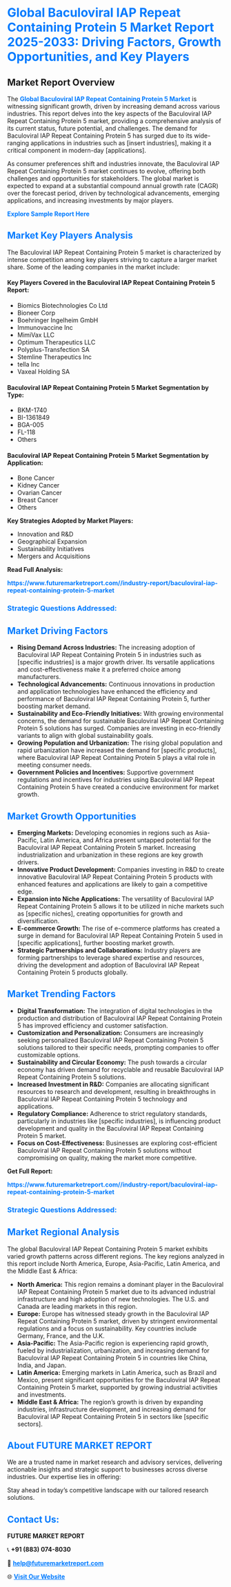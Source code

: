 <h1 style="color: #007BFF;">Global Baculoviral IAP Repeat Containing Protein 5 Market Report 2025-2033: Driving Factors, Growth Opportunities, and Key Players</h1>

<section id="overview">
<h2>Market Report Overview</h2>
<p>The <a href="https://www.futuremarketreport.com//industry-report/baculoviral-iap-repeat-containing-protein-5-market" style="color: #007BFF; text-decoration: none;"><strong>Global Baculoviral IAP Repeat Containing Protein 5 Market</strong></a> is witnessing significant growth, driven by increasing demand across various industries. This report delves into the key aspects of the Baculoviral IAP Repeat Containing Protein 5 market, providing a comprehensive analysis of its current status, future potential, and challenges. The demand for Baculoviral IAP Repeat Containing Protein 5 has surged due to its wide-ranging applications in industries such as [insert industries], making it a critical component in modern-day [applications].</p>
<p>As consumer preferences shift and industries innovate, the Baculoviral IAP Repeat Containing Protein 5 market continues to evolve, offering both challenges and opportunities for stakeholders. The global market is expected to expand at a substantial compound annual growth rate (CAGR) over the forecast period, driven by technological advancements, emerging applications, and increasing investments by major players.</p>
</section>

<section id="overview">
<p><a href="https://www.futuremarketreport.com//request-sample/reportId=86258" style="color: #007BFF; text-decoration: none;"><strong>Explore Sample Report Here</strong></a></p>
</section>

<section id="key-players">
<h2 style="color: #007BFF;">Market Key Players Analysis</h2>
<p>The Baculoviral IAP Repeat Containing Protein 5 market is characterized by intense competition among key players striving to capture a larger market share. Some of the leading companies in the market include:</p>
<h4>Key Players Covered in the Baculoviral IAP Repeat Containing Protein 5 Report:</h4>
<ul><li>Biomics Biotechnologies Co Ltd</li><li>Bioneer Corp</li><li>Boehringer Ingelheim GmbH</li><li>Immunovaccine Inc</li><li>MimiVax LLC</li><li>Optimum Therapeutics LLC</li><li>Polyplus-Transfection SA</li><li>Stemline Therapeutics Inc</li><li>tella Inc</li><li>Vaxeal Holding SA</li></ul>
<h4>Baculoviral IAP Repeat Containing Protein 5 Market Segmentation by Type:</h4>
<ul><li>BKM-1740</li><li>BI-1361849</li><li>BGA-005</li><li>FL-118</li><li>Others</li></ul>

<h4>Baculoviral IAP Repeat Containing Protein 5 Market Segmentation by Application:</h4>
<ul><li>Bone Cancer</li><li>Kidney Cancer</li><li>Ovarian Cancer</li><li>Breast Cancer</li><li>Others</li></ul>
<p><strong>Key Strategies Adopted by Market Players:</strong></p>
<ul>
<li>Innovation and R&D</li>
<li>Geographical Expansion</li>
<li>Sustainability Initiatives</li>
<li>Mergers and Acquisitions</li>
</ul>
</section>

<section>
<p><strong>Read Full Analysis: </strong></p><a href="https://www.futuremarketreport.com//industry-report/baculoviral-iap-repeat-containing-protein-5-market" style="color: #007BFF; text-decoration: none;"><strong>https://www.futuremarketreport.com//industry-report/baculoviral-iap-repeat-containing-protein-5-market</strong></a>
<h3 style="color: #007BFF;">Strategic Questions Addressed:</h3>
</section>

<section id="driving-factors">
<h2 style="color: #007BFF;">Market Driving Factors</h2>
<ul>
<li><strong>Rising Demand Across Industries:</strong> The increasing adoption of Baculoviral IAP Repeat Containing Protein 5 in industries such as [specific industries] is a major growth driver. Its versatile applications and cost-effectiveness make it a preferred choice among manufacturers.</li>
<li><strong>Technological Advancements:</strong> Continuous innovations in production and application technologies have enhanced the efficiency and performance of Baculoviral IAP Repeat Containing Protein 5, further boosting market demand.</li>
<li><strong>Sustainability and Eco-Friendly Initiatives:</strong> With growing environmental concerns, the demand for sustainable Baculoviral IAP Repeat Containing Protein 5 solutions has surged. Companies are investing in eco-friendly variants to align with global sustainability goals.</li>
<li><strong>Growing Population and Urbanization:</strong> The rising global population and rapid urbanization have increased the demand for [specific products], where Baculoviral IAP Repeat Containing Protein 5 plays a vital role in meeting consumer needs.</li>
<li><strong>Government Policies and Incentives:</strong> Supportive government regulations and incentives for industries using Baculoviral IAP Repeat Containing Protein 5 have created a conducive environment for market growth.</li>
</ul>
</section>

<section id="growth-opportunities">
<h2 style="color: #007BFF;">Market Growth Opportunities</h2>
<ul>
<li><strong>Emerging Markets:</strong> Developing economies in regions such as Asia-Pacific, Latin America, and Africa present untapped potential for the Baculoviral IAP Repeat Containing Protein 5 market. Increasing industrialization and urbanization in these regions are key growth drivers.</li>
<li><strong>Innovative Product Development:</strong> Companies investing in R&D to create innovative Baculoviral IAP Repeat Containing Protein 5 products with enhanced features and applications are likely to gain a competitive edge.</li>
<li><strong>Expansion into Niche Applications:</strong> The versatility of Baculoviral IAP Repeat Containing Protein 5 allows it to be utilized in niche markets such as [specific niches], creating opportunities for growth and diversification.</li>
<li><strong>E-commerce Growth:</strong> The rise of e-commerce platforms has created a surge in demand for Baculoviral IAP Repeat Containing Protein 5 used in [specific applications], further boosting market growth.</li>
<li><strong>Strategic Partnerships and Collaborations:</strong> Industry players are forming partnerships to leverage shared expertise and resources, driving the development and adoption of Baculoviral IAP Repeat Containing Protein 5 products globally.</li>
</ul>
</section>

<section id="trending-factors">
<h2 style="color: #007BFF;">Market Trending Factors</h2>
<ul>
<li><strong>Digital Transformation:</strong> The integration of digital technologies in the production and distribution of Baculoviral IAP Repeat Containing Protein 5 has improved efficiency and customer satisfaction.</li>
<li><strong>Customization and Personalization:</strong> Consumers are increasingly seeking personalized Baculoviral IAP Repeat Containing Protein 5 solutions tailored to their specific needs, prompting companies to offer customizable options.</li>
<li><strong>Sustainability and Circular Economy:</strong> The push towards a circular economy has driven demand for recyclable and reusable Baculoviral IAP Repeat Containing Protein 5 solutions.</li>
<li><strong>Increased Investment in R&D:</strong> Companies are allocating significant resources to research and development, resulting in breakthroughs in Baculoviral IAP Repeat Containing Protein 5 technology and applications.</li>
<li><strong>Regulatory Compliance:</strong> Adherence to strict regulatory standards, particularly in industries like [specific industries], is influencing product development and quality in the Baculoviral IAP Repeat Containing Protein 5 market.</li>
<li><strong>Focus on Cost-Effectiveness:</strong> Businesses are exploring cost-efficient Baculoviral IAP Repeat Containing Protein 5 solutions without compromising on quality, making the market more competitive.</li>
</ul>
</section>

<section>
<p><strong>Get Full Report: </strong></p><a href="https://www.futuremarketreport.com//industry-report/baculoviral-iap-repeat-containing-protein-5-market" style="color: #007BFF; text-decoration: none;"><strong>https://www.futuremarketreport.com//industry-report/baculoviral-iap-repeat-containing-protein-5-market</strong></a>
<h3 style="color: #007BFF;">Strategic Questions Addressed:</h3>
</section>


<section id="regional-analysis">
<h2 style="color: #007BFF;">Market Regional Analysis</h2>
<p>The global Baculoviral IAP Repeat Containing Protein 5 market exhibits varied growth patterns across different regions. The key regions analyzed in this report include North America, Europe, Asia-Pacific, Latin America, and the Middle East & Africa:</p>
<ul>
<li><strong>North America:</strong> This region remains a dominant player in the Baculoviral IAP Repeat Containing Protein 5 market due to its advanced industrial infrastructure and high adoption of new technologies. The U.S. and Canada are leading markets in this region.</li>
<li><strong>Europe:</strong> Europe has witnessed steady growth in the Baculoviral IAP Repeat Containing Protein 5 market, driven by stringent environmental regulations and a focus on sustainability. Key countries include Germany, France, and the U.K.</li>
<li><strong>Asia-Pacific:</strong> The Asia-Pacific region is experiencing rapid growth, fueled by industrialization, urbanization, and increasing demand for Baculoviral IAP Repeat Containing Protein 5 in countries like China, India, and Japan.</li>
<li><strong>Latin America:</strong> Emerging markets in Latin America, such as Brazil and Mexico, present significant opportunities for the Baculoviral IAP Repeat Containing Protein 5 market, supported by growing industrial activities and investments.</li>
<li><strong>Middle East & Africa:</strong> The region’s growth is driven by expanding industries, infrastructure development, and increasing demand for Baculoviral IAP Repeat Containing Protein 5 in sectors like [specific sectors].</li>
</ul>
</section>

<footer>
<h2 style="color: #007BFF;">About FUTURE MARKET REPORT</h2>
<p>We are a trusted name in market research and advisory services, delivering actionable insights and strategic support to businesses across diverse industries. Our expertise lies in offering:</p>

<p>Stay ahead in today’s competitive landscape with our tailored research solutions.</p>

<h2 style="color: #007BFF;">Contact Us:</h2>
<p><strong>FUTURE MARKET REPORT</strong></p>
<p>📞 <strong>+91 (883) 074-8030</strong></p>
<p>📧 <strong><a href="mailto:help@futuremarketreport.com" style="color: #007BFF;">help@futuremarketreport.com</a></strong></p>
<p>🌐 <strong><a href="https://www.futuremarketreport.com/" style="color: #007BFF;">Visit Our Website</a></strong></p>
</footer>
